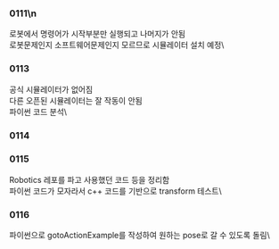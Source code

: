 ### 0111\n
 로봇에서 명령어가 시작부분만 실행되고 나머지가 안됨\
 로봇문제인지 소프트웨어문제인지 모르므로 시뮬레이터 설치 예정\
### 0113 
 공식 시뮬레이터가 없어짐\
 다른 오픈된 시뮬레이터는 잘 작동이 안됨\
 파이썬 코드 분석\
### 0114

### 0115
 Robotics 레포를 파고 사용했던 코드 등을 정리함\
 파이썬 코드가 모자라서 c++ 코드를 기반으로 transform 테스트\
### 0116
 파이썬으로 gotoActionExample를 작성하여 원하는 pose로 갈 수 있도록 돌림\
